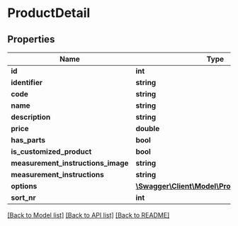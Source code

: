# ProductDetail

## Properties
Name | Type | Description | Notes
------------ | ------------- | ------------- | -------------
**id** | **int** |  | [optional] 
**identifier** | **string** |  | [optional] 
**code** | **string** |  | [optional] 
**name** | **string** |  | [optional] 
**description** | **string** |  | [optional] 
**price** | **double** |  | [optional] 
**has_parts** | **bool** |  | [optional] 
**is_customized_product** | **bool** |  | [optional] 
**measurement_instructions_image** | **string** |  | [optional] 
**measurement_instructions** | **string** |  | [optional] 
**options** | [**\Swagger\Client\Model\ProductDetailOption[]**](ProductDetailOption.md) |  | [optional] 
**sort_nr** | **int** |  | [optional] 

[[Back to Model list]](../README.md#documentation-for-models) [[Back to API list]](../README.md#documentation-for-api-endpoints) [[Back to README]](../README.md)


